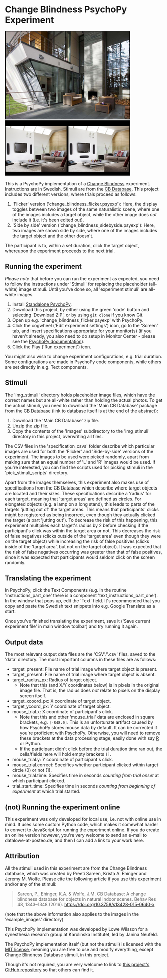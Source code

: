 # Change Blindness PsychoPy Experiment
<img width="400px" alt="Screenshot of example Change Blindness 'flicker' trial." src="./example_images/ex_flicker.png">

<img width="400px" alt="Screenshot of example Change Blindness 'side-by-side' trial." src="./example_images/ex_sidebyside.png">

This is a PsychoPy implementation of a [Change Blindness](https://doi.org/10.1016%2FS1364-6613%2897%2901080-2) experiment. Instructions are in Swedish. Stimuli are from the [CB Database](https://doi.org/10.3758/s13428-015-0640-x). This project includes two different versions, where trials proceed as follows:
1. 'Flicker' version ('change_blindness_flicker.psyexp'): Here, the display toggles between two images of the same naturalistic scene, where one of the images includes a target object, while the other image does _not_ include it (i.e. it's been edited out).
2. 'Side by side' version ('change_blindness_sidebyside.psyexp'): Here, two images are shown side by side, where one of the images includes the target object and the other doesn't.

The participant is to, within a set duration, click the target object, whereupon the experiment proceeds to the next trial.

## Running the experiment
_Please note_ that before you can run the experiment as expected, you need to follow the instructions under 'Stimuli' for replacing the placeholder (all-white) image stimuli. Until you've done so, all 'experiment stimuli' are all-white images.
1. Install [Standalone PsychoPy](https://www.psychopy.org/download.html).
2. Download this project, by either using the green 'code' button and selecting 'Download ZIP', or by using `git clone` if you know Git.
3. Open up e.g. 'change_blindness_flicker.psyexp' with PsychoPy.
4. Click the cogwheel ('Edit experiment settings') icon, go to the 'Screen' tab, and insert specifications appropriate for your monitor(s) (if you haven't already, you also need to do setup in Monitor Center - please see the [PsychoPy documentation](https://www.psychopy.org/)).
5. Click the Play ('Run experiment') icon.

You might also wish to change experiment configurations, e.g. trial duration. Some configurations are made in PsychoPy code components, while others are set directly in e.g. Text components.

## Stimuli
The 'img_stimuli' directory holds placeholder image files, which have the correct names but are all-white rather than holding the actual photos. To get the actual stimuli, you need to download the 'Main CB Database' package from the [CB Database](https://doi.org/10.3758/s13428-015-0640-x) (link to database itself is at the end of the abstract):
1. Download the 'Main CB Database' zip file.
2. Unzip the zip file.
3. Copy the contents of the 'Images' subdirectory to the 'img_stimuli' directory in this project, overwriting all files.

The CSV files in the 'specification_csvs' folder describe which particular images are used for both the 'Flicker' and 'Side-by-side' versions of the experiment. The images to be used were picked randomly, apart from making sure that an equal number of 'L' and 'R' images would be used. If you're interested, you can find the scripts used for picking stimuli in the 'pick_stimuli_scripts' directory.

Apart from the images themselves, this experiment also makes use of specifications from the CB Database which describe where target objects are located and their sizes. These specifications describe a 'radius' for each target, meaning that 'target areas' are defined as circles. For elongated objects (e.g. a lamp on a long stand), this leads to parts of the targets 'jutting out of' the target areas. This means that participants' clicks might be registered as being incorrect, even though they actually clicked the target (a part 'jutting out'). To decrease the risk of this happening, this experiment multiplies each target's radius by 2 before checking if the participant's click was within the target area or not. This decreases the risk of false negatives (clicks outside of the 'target area' even though they were on the target object) while increasing the risk of false positives (clicks inside of the 'target area', but not on the target object). It was expected that the risk of false negatives occurring was greater than that of false positives, since it was expected that participants would seldom click on the screen randomly.

## Translating the experiment
In PsychoPy, click the Text Components (e.g. in the routine 'instructions_part_one' there is a component 'text_instructions_part_one'). In the window that pops up, edit the 'Text' field. It's recommended that you copy and paste the Swedish text snippets into e.g. Google Translate as a start.

Once you've finished translating the experiment, save it ('Save current experiment file' in main window toolbar) and try running it again.

## Output data
The most relevant output data files are the 'CSV'/'.csv' files, saved to the 'data' directory. The most important columns in these files are as follows:

* target_present: File name of trial image where target object is present.
* target_present: File name of trial image where target object is absent.
* target_radius_px: Radius of target object.
    - Note that this (and X/Y coordinates below) is in pixels in the original image file. That is, the radius does _not_ relate to pixels on the display screen itself.
* target_xcoord_px: X coordinate of target object.
* target_ycoord_px: Y coordinate of target object.
* mouse_trial.x: X coordinate of participant's click.
    - Note that this and other 'mouse_trial' data are enclosed in square brackets, e.g. `[-848.0]`. This is an unfortunate artifact caused by how PsychoPy stores mouse data by default. It can be corrected if you're proficient with PsychoPy. Otherwise, you will need to remove these brackets at the data processing stage, easily done with say [R](https://www.r-project.org/) or Python.
    - If the participant didn't click before the trial duration time ran out, the cells/fields here will hold empty brackets `[]`.
* mouse_trial.y: Y coordinate of participant's click.
* mouse_trial.correct: Specifies whether participant clicked within target circle (0) or not (1).
* mouse_trial.time: Specifies time in seconds _counting from trial onset_ at which participant clicked.
* trial_start_time: Specifies time in seconds _counting from beginning of experiment_ at which trial started.

## (not) Running the experiment online
This experiment was only developed for local use, i.e. not with online use in mind. It uses some custom Python code, which makes it somewhat harder to convert to JavaScript for running the experiment online. If you do create an online version however, you're very welcome to send an e-mail to datalowe-at-posteo.de, and then I can add a link to your work here.

## Attribution
All the stimuli used in this experiment are from the Change Blindness database, which was created by Preeti Sareen, Krista A. Ehinger and Jeremy M. Wolfe. Please cite the following article if you use this experiment and/or any of the stimuli:

> Sareen, P., Ehinger, K.A. & Wolfe, J.M. CB Database: A change blindness database for objects in natural indoor scenes. Behav Res 48, 1343–1348 (2016). https://doi.org/10.3758/s13428-015-0640-x

(note that the above information also applies to the images in the 'example_images' directory)

This PsychoPy implementation was developed by Lowe Wilsson for a synesthesia research group at Karolinska Institutet, led by Janina Neufeld.

The PsychoPy implementation itself (but not the stimuli) is licensed with the [MIT license](https://mit-license.org/), meaning you are free to use and modify everything, except Change Blindness Database stimuli, in this project.

Though it's not required, you are very welcome to link to [this project's GitHub repository](https://github.com/anonzebra/change-blindness-psychopy) so that others can find it.
